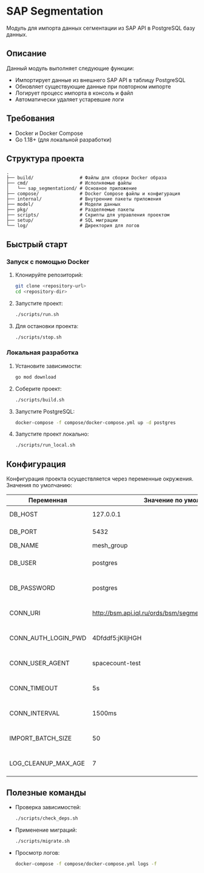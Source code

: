 # SAP Segmentation

Модуль для импорта данных сегментации из SAP API в PostgreSQL базу данных.

## Описание

Данный модуль выполняет следующие функции:

- Импортирует данные из внешнего SAP API в таблицу PostgreSQL
- Обновляет существующие данные при повторном импорте
- Логирует процесс импорта в консоль и файл
- Автоматически удаляет устаревшие логи

## Требования

- Docker и Docker Compose
- Go 1.18+ (для локальной разработки)

## Структура проекта

```
.
├── build/                 # Файлы для сборки Docker образа
├── cmd/                   # Исполняемые файлы
│   └── sap_segmentationd/ # Основное приложение
├── compose/               # Docker Compose файлы и конфигурация
├── internal/              # Внутренние пакеты приложения
├── model/                 # Модели данных
├── pkg/                   # Разделяемые пакеты
├── scripts/               # Скрипты для управления проектом
├── setup/                 # SQL миграции
└── log/                   # Директория для логов
```

## Быстрый старт

### Запуск с помощью Docker

1. Клонируйте репозиторий:

   ```bash
   git clone <repository-url>
   cd <repository-dir>
   ```

2. Запустите проект:

   ```bash
   ./scripts/run.sh
   ```

3. Для остановки проекта:
   ```bash
   ./scripts/stop.sh
   ```

### Локальная разработка

1. Установите зависимости:

   ```bash
   go mod download
   ```

2. Соберите проект:

   ```bash
   ./scripts/build.sh
   ```

3. Запустите PostgreSQL:

   ```bash
   docker-compose -f compose/docker-compose.yml up -d postgres
   ```

4. Запустите проект локально:
   ```bash
   ./scripts/run_local.sh
   ```

## Конфигурация

Конфигурация проекта осуществляется через переменные окружения. Значения по умолчанию:

| Переменная          | Значение по умолчанию                                        | Описание                           |
| ------------------- | ------------------------------------------------------------ | ---------------------------------- |
| DB_HOST             | 127.0.0.1                                                    | IP-адрес сервера БД                |
| DB_PORT             | 5432                                                         | TCP-порт сервера БД                |
| DB_NAME             | mesh_group                                                   | Название БД                        |
| DB_USER             | postgres                                                     | Имя пользователя БД                |
| DB_PASSWORD         | postgres                                                     | Пароль пользователя БД             |
| CONN_URI            | http://bsm.api.iql.ru/ords/bsm/segmentation/get_segmentation | URL для подключения к внешнему API |
| CONN_AUTH_LOGIN_PWD | 4Dfddf5:jKlljHGH                                             | Логин и пароль для аутентификации  |
| CONN_USER_AGENT     | spacecount-test                                              | User-Agent для подключения к SAP   |
| CONN_TIMEOUT        | 5s                                                           | Таймаут подключения к внешнему API |
| CONN_INTERVAL       | 1500ms                                                       | Задержка между запросами           |
| IMPORT_BATCH_SIZE   | 50                                                           | Размер пачки данных при запросе    |
| LOG_CLEANUP_MAX_AGE | 7                                                            | Время хранения логов в днях        |

## Полезные команды

- Проверка зависимостей:

  ```bash
  ./scripts/check_deps.sh
  ```

- Применение миграций:

  ```bash
  ./scripts/migrate.sh
  ```

- Просмотр логов:
  ```bash
  docker-compose -f compose/docker-compose.yml logs -f
  ```
